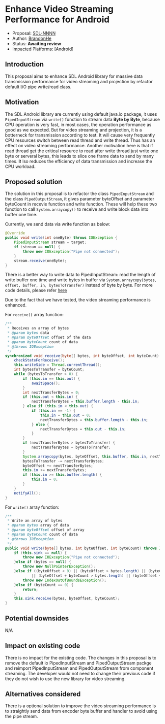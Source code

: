 # Enhance Video Streaming Performance for Android

* Proposal: [SDL-NNNN](nnnn-enhance-video-streaming-performance-for-android.md)
* Author: [BrandonHe](https://github.com/BrandonHe)
* Status: **Awaiting review**
* Impacted Platforms: [Android]

## Introduction

This proposal aims to enhance SDL Android library for massive data transmission performance for video streaming and projection by refactor default I/O pipe write/read class.

## Motivation

The SDL Android library are currently using default java.io package, it uses `PipedInputStream` via `write()` function to stream data **Byte by Byte**, because CPU operation is very fast, in most cases, the operation performance as good as we expected. But for video streaming and projection, it is a botterneck for transmission according to test. It will cause very frequently CPU resources switch between read thread and write thread. Thus has an effect on video streaming performance. Another motivation here is that if read thread get the critical resource to read after write thread just write one byte or serveral bytes, this leads to slice one frame data to send by many times. It lso reduces the efficiency of data transmission and increase the CPU workload.

## Proposed solution

The solution in this proposal is to refactor the class `PipedInputStream` and  the class `PipedOutputStream`, it gives parameter byteOffset and parameter byteCount in recevie function and write function. These will help these two function to call `System.arraycopy()` to receive and write block data into buffer one time.

Currently, we send data via write function as below:

```java
@Override
public void write(int oneByte) throws IOException {
    PipedInputStream stream = target;
    if (stream == null) {
        throw new IOException("Pipe not connected");
    }
    stream.receive(oneByte);
}
```

There is a better way to write data to PipedInputStream: read the length of write buffer one time and write bytes in buffer via `System.arraycopy(bytes, offset, buffer, in, bytesToTransfer)` instead of byte by byte. For more code details, please refer [here](http://grepcode.com/file/repository.grepcode.com/java/root/jdk/openjdk/6-b14/java/io/PipedInputStream.java#226)

Due to the fact that we have tested, the video streaming performance is enhanced.

For `receive()` array function:
```java
/**
 * Receives an array of bytes
 * @param bytes data
 * @param byteOffset offset of the data
 * @param byteCount count of data
 * @throws IOException
 */
synchronized void receive(byte[] bytes, int byteOffset, int byteCount) throws IOException {
    checkStateForReceive();
    this.writeSide = Thread.currentThread();
    int bytesToTransfer = byteCount;
    while (bytesToTransfer > 0) {
        if (this.in == this.out) {
            awaitSpace();
        }
        int nextTransferBytes = 0;
        if (this.out < this.in) {
            nextTransferBytes = this.buffer.length - this.in;
        } else if (this.in < this.out) {
            if (this.in == -1) {
                this.in = this.out = 0;
                nextTransferBytes = this.buffer.length - this.in;
            } else {
                nextTransferBytes = this.out - this.in;
            }
        }
        if (nextTransferBytes > bytesToTransfer) {
            nextTransferBytes = bytesToTransfer;
        }
        System.arraycopy(bytes, byteOffset, this.buffer, this.in, nextTransferBytes);
        bytesToTransfer -= nextTransferBytes;
        byteOffset += nextTransferBytes;
        this.in += nextTransferBytes;
        if (this.in >= this.buffer.length) {
            this.in = 0;
        }
    }
    notifyAll();
}
```

For `write()` array function:
```java
/**
 * Write an array of bytes
 * @param bytes array of data
 * @param byteOffset offset of array
 * @param byteCount count of data
 * @throws IOException
 */
public void write(byte[] bytes, int byteOffset, int byteCount) throws IOException {
    if (this.sink == null) {
        throw new IOException("Pipe not connected");
    }else if (bytes == null) {
        throw new NullPointerException();
    }else if ((byteOffset < 0) || (byteOffset > bytes.length) || (byteCount < 0)
            || (byteOffset + byteCount > bytes.length) || (byteOffset + byteCount < 0)) {
        throw new IndexOutOfBoundsException();
    }else if (byteCount == 0) {
        return;
    }
    this.sink.receive(bytes, byteOffset, byteCount);
}

```

## Potential downsides

N/A

## Impact on existing code

There is no impact for the existing code. The changes in this proposal is to remove the default io PipedInputStream and PipedOutputStream packge and reimport PipedInputStream and PipedOutputStream from component streaming. The developer would not need to change their previous code if they do not wish to use the new library for video streaming.
 
## Alternatives considered

There is a optional solution to improve the video streaming performance is to straightly send data from encoder byte buffer and handler to avoid using the pipe stream.
